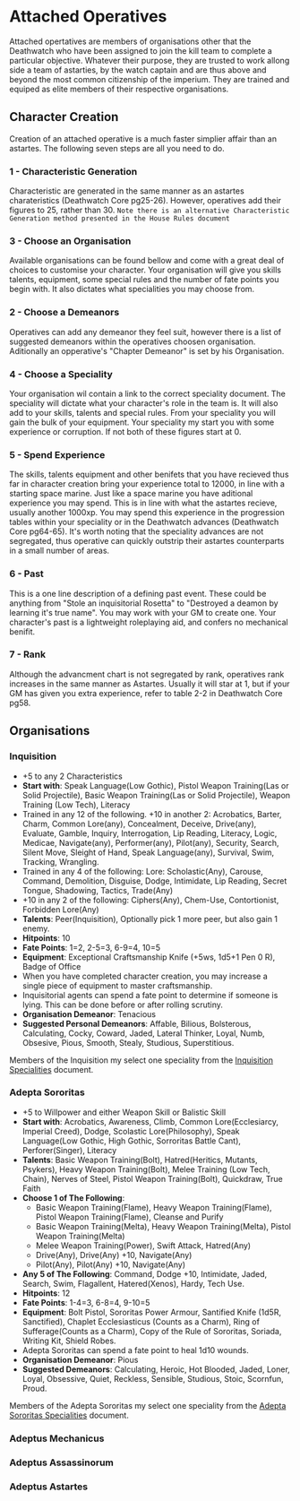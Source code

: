 # Attached Operatives

Attached opertatives are members of organisations other that the Deathwatch who have been assigned to join the kill team to complete a particular objective. Whatever their purpose, they are trusted to work allong side a team of astarties, by the watch captain and are thus above and beyond the most common citizenship of the imperium. They are trained and equiped as elite members of their respective organisations.

## Character Creation
Creation of an attached operative is a much faster simplier affair than an astartes. The following seven steps are all you need to do.

### 1 - Characteristic Generation
Characteristic are generated in the same manner as an astartes charateristics (Deathwatch Core pg25-26). However, operatives add their figures to 25, rather than 30. `Note there is an alternative Characteristic Generation method presented in the House Rules document`

### 3 - Choose an Organisation
Available organisations can be found bellow and come with a great deal of choices to customise your character. Your organisation will give you skills talents, equipment, some special rules and the number of fate points you begin with. It also dictates what specialities you may choose from.

### 2 - Choose a Demeanors
Operatives can add any demeanor they feel suit, however there is a list of suggested demeanors within the operatives choosen organisation. Aditionally an opperative's "Chapter Demeanor" is set by his Organisation.

### 4 - Choose a Speciality
Your organisation wil contain a link to the correct speciality document. The speciality will dictate what your character's role in the team is. It will also add to your skills, talents and special rules. From your speciality you will gain the bulk of your equipment. Your speciality my start you with some experience or corruption. If not both of these figures start at 0.

### 5 - Spend Experience
The skills, talents equipment and other benifets that you have recieved thus far in character creation bring your experience total to 12000, in line with a starting space marine. Just like a space marine you have aditional experience you may spend. This is in line with what the astartes recieve, usually another 1000xp. You may spend this experience in the progression tables within your speciality or in the Deathwatch advances (Deathwatch Core pg64-65). It's worth noting that the speciality advances are not segregated, thus operative can quickly outstrip their astartes counterparts in a small number of areas.

### 6 - Past
This is a one line description of a defining past event. These could be anything from "Stole an inquisitorial Rosetta" to "Destroyed a deamon by learning it's true name". You may work with your GM to create one. Your character's past is a lightweight roleplaying aid, and confers no mechanical benifit.

### 7 - Rank
Although the advancment chart is not segregated by rank, operatives rank increases in the same manner as Astartes. Usually it will star at 1, but if your GM has given you extra experience, refer to table 2-2 in Deathwatch Core pg58.

## Organisations

### Inquisition

* +5 to any 2 Characteristics
* **Start with**: Speak Language(Low Gothic), Pistol Weapon Training(Las or Solid Projectile), Basic Weapon Training(Las or Solid Projectile), Weapon Training (Low Tech), Literacy
* Trained in any 12 of the following. +10 in another 2: Acrobatics, Barter, Charm, Common Lore(any), Concealment, Deceive, Drive(any), Evaluate, Gamble, Inquiry, Interrogation, Lip Reading, Literacy, Logic, Medicae, Navigate(any), Performer(any), Pilot(any), Security, Search, Silent Move, Sleight of Hand, Speak Language(any), Survival, Swim, Tracking, Wrangling.
* Trained in any 4 of the following: Lore: Scholastic(Any), Carouse, Command, Demolition, Disguise, Dodge, Intimidate, Lip Reading, Secret Tongue, Shadowing, Tactics, Trade(Any)
* +10 in any 2 of the following: Ciphers(Any), Chem-Use, Contortionist, Forbidden Lore(Any)
* **Talents**: Peer(Inquisition), Optionally pick 1 more peer, but also gain 1 enemy. 
* **Hitpoints**: 10
* **Fate Points**: 1=2, 2-5=3, 6-9=4, 10=5
* **Equipment**: Exceptional Craftsmanship Knife (+5ws, 1d5+1 Pen 0 R), Badge of Office
* When you have completed character creation, you may increase a single piece of equipment to master craftsmanship.
* Inquisitorial agents can spend a fate point to determine if someone is lying. This can be done before or after rolling scrutiny.
* **Organisation Demeanor**: Tenacious
* **Suggested Personal Demeanors**: Affable, Bilious, Bolsterous, Calculating, Cocky, Coward, Jaded, Lateral Thinker, Loyal, Numb, Obsesive, Pious, Smooth, Stealy, Studious, Superstitious.

Members of the Inquisition my select one speciality from the [Inquisition Specialities](specialities/Inquisition.md) document.

### Adepta Sororitas

* +5 to Willpower and either Weapon Skill or Balistic Skill
* **Start with**: Acrobatics, Awareness, Climb, Common Lore(Ecclesiarcy, Imperial Creed), Dodge, Scolastic Lore(Philosophy), Speak Language(Low Gothic, High Gothic, Sorroritas Battle Cant), Perforer(Singer), Literacy
*  **Talents**: Basic Weapon Training(Bolt), Hatred(Heritics, Mutants, Psykers), Heavy Weapon Training(Bolt), Melee Training (Low Tech, Chain), Nerves of Steel, Pistol Weapon Training(Bolt), Quickdraw, True Faith
* **Choose 1 of The Following**: 
  * Basic Weapon Training(Flame), Heavy Weapon Training(Flame), Pistol Weapon Training(Flame), Cleanse and Purify
  * Basic Weapon Training(Melta), Heavy Weapon Training(Melta), Pistol Weapon Training(Melta)
  * Melee Weapon Training(Power), Swift Attack, Hatred(Any)
  * Drive(Any), Drive(Any) +10, Navigate(Any)
  * Pilot(Any), Pilot(Any) +10, Navigate(Any)
* **Any 5 of The Following**: Command, Dodge +10, Intimidate, Jaded, Search, Swim, Flagallent, Hatered(Xenos), Hardy, Tech Use.
* **Hitpoints**: 12
* **Fate Points**: 1-4=3, 6-8=4, 9-10=5
* **Equipment**: Bolt Pistol, Sororitas Power Armour, Santified Knife (1d5R, Sanctified), Chaplet Ecclesiasticus (Counts as a Charm), Ring of Sufferage(Counts as a Charm), Copy of the Rule of Sororitas, Soriada, Writing Kit, Shield Robes.
* Adepta Sororitas can spend a fate point to heal 1d10 wounds.
* **Organisation Demeanor**: Pious
* **Suggested Demeanors**: Calculating, Heroic, Hot Blooded, Jaded, Loner, Loyal, Obsessive, Quiet, Reckless, Sensible, Studious, Stoic, Scornfun, Proud.

Members of the Adepta Sororitas my select one speciality from the [Adepta Sororitas Specialities](specialities/AdeptaSororitas.md) document.

### Adeptus Mechanicus


### Adeptus Assassinorum


### Adeptus Astartes
